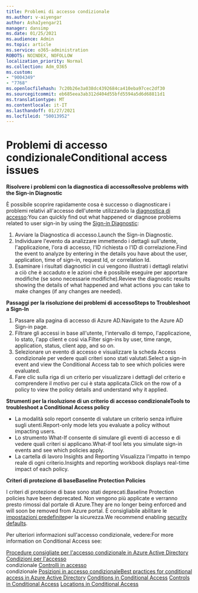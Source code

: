 ```yaml
---
title: Problemi di accesso condizionale
ms.author: v-aiyengar
author: AshaIyengar21
manager: dansimp
ms.date: 01/25/2021
ms.audience: Admin
ms.topic: article
ms.service: o365-administration
ROBOTS: NOINDEX, NOFOLLOW
localization_priority: Normal
ms.collection: Adm_O365
ms.custom:
- "9004349"
- "7768"
ms.openlocfilehash: 7c20b26e3a038dc4392684ca410eba97cec2df30
ms.sourcegitcommit: eb685eea3ab312d404d55bfd5594a5d6d68811d1
ms.translationtype: MT
ms.contentlocale: it-IT
ms.lasthandoff: 01/27/2021
ms.locfileid: "50013952"
---
```

# <a name="conditional-access-issues"></a><span data-ttu-id="3a2c1-102">Problemi di accesso condizionale</span><span class="sxs-lookup"><span data-stu-id="3a2c1-102">Conditional access issues</span></span>

<span data-ttu-id="3a2c1-103">**Risolvere i problemi con la diagnostica di accesso**</span><span class="sxs-lookup"><span data-stu-id="3a2c1-103">**Resolve problems with the Sign-in Diagnostic**</span></span>

<span data-ttu-id="3a2c1-104">È possibile scoprire rapidamente cosa è successo o diagnosticare i problemi relativi all'accesso dell'utente utilizzando la [diagnostica di accesso](https://portal.azure.com/#blade/Microsoft_AAD_IAM/ActiveDirectoryMenuBlade/diagnose/symptomId/ms_aad_dxp_signin_caDiagnoseAndSolveSummarySymptom):</span><span class="sxs-lookup"><span data-stu-id="3a2c1-104">You can quickly find out what happened or diagnose problems related to user sign-in by using the [Sign-in Diagnostic](https://portal.azure.com/#blade/Microsoft_AAD_IAM/ActiveDirectoryMenuBlade/diagnose/symptomId/ms_aad_dxp_signin_caDiagnoseAndSolveSummarySymptom):</span></span>

1. <span data-ttu-id="3a2c1-105">Avviare la Diagnostica di accesso.</span><span class="sxs-lookup"><span data-stu-id="3a2c1-105">Launch the Sign-in Diagnostic.</span></span>
1. <span data-ttu-id="3a2c1-106">Individuare l'evento da analizzare immettendo i dettagli sull'utente, l'applicazione, l'ora di accesso, l'ID richiesta o l'ID di correlazione.</span><span class="sxs-lookup"><span data-stu-id="3a2c1-106">Find the event to analyze by entering in the details you have about the user, application, time of sign-in, request Id, or correlation Id.</span></span>
1. <span data-ttu-id="3a2c1-107">Esaminare i risultati diagnostici in cui vengono illustrati i dettagli relativi a ciò che è accaduto e le azioni che è possibile eseguire per apportare modifiche (se sono necessarie modifiche).</span><span class="sxs-lookup"><span data-stu-id="3a2c1-107">Review the diagnostic results showing the details of what happened and what actions you can take to make changes (if any changes are needed).</span></span>

<span data-ttu-id="3a2c1-108">**Passaggi per la risoluzione dei problemi di accesso**</span><span class="sxs-lookup"><span data-stu-id="3a2c1-108">**Steps to Troubleshoot a Sign-In**</span></span> 

1. <span data-ttu-id="3a2c1-109">Passare alla pagina di accesso di Azure AD.</span><span class="sxs-lookup"><span data-stu-id="3a2c1-109">Navigate to the Azure AD Sign-in page.</span></span>
1. <span data-ttu-id="3a2c1-110">Filtrare gli accessi in base all'utente, l'intervallo di tempo, l'applicazione, lo stato, l'app client e così via.</span><span class="sxs-lookup"><span data-stu-id="3a2c1-110">Filter sign-ins by user, time range, application, status, client app, and so on.</span></span>
1. <span data-ttu-id="3a2c1-111">Selezionare un evento di accesso e visualizzare la scheda Access condizionale per vedere quali criteri sono stati valutati.</span><span class="sxs-lookup"><span data-stu-id="3a2c1-111">Select a sign-in event and view the Conditional Access tab to see which policies were evaluated.</span></span>
1. <span data-ttu-id="3a2c1-112">Fare clic sulla riga di un criterio per visualizzare i dettagli del criterio e comprendere il motivo per cui è stata applicata.</span><span class="sxs-lookup"><span data-stu-id="3a2c1-112">Click on the row of a policy to view the policy details and understand why it applied.</span></span>

<span data-ttu-id="3a2c1-113">**Strumenti per la risoluzione di un criterio di accesso condizionale**</span><span class="sxs-lookup"><span data-stu-id="3a2c1-113">**Tools to troubleshoot a Conditional Access policy**</span></span>

- <span data-ttu-id="3a2c1-114">La modalità solo report consente di valutare un criterio senza influire sugli utenti.</span><span class="sxs-lookup"><span data-stu-id="3a2c1-114">Report-only mode lets you evaluate a policy without impacting users.</span></span>
- <span data-ttu-id="3a2c1-115">Lo strumento What-If consente di simulare gli eventi di accesso e di vedere quali criteri si applicano.</span><span class="sxs-lookup"><span data-stu-id="3a2c1-115">What-if tool lets you simulate sign-in events and see which policies apply.</span></span>
- <span data-ttu-id="3a2c1-116">La cartella di lavoro Insights and Reporting Visualizza l'impatto in tempo reale di ogni criterio.</span><span class="sxs-lookup"><span data-stu-id="3a2c1-116">Insights and reporting workbook displays real-time impact of each policy.</span></span>

<span data-ttu-id="3a2c1-117">**Criteri di protezione di base**</span><span class="sxs-lookup"><span data-stu-id="3a2c1-117">**Baseline Protection Policies**</span></span>

<span data-ttu-id="3a2c1-118">I criteri di protezione di base sono stati deprecati.</span><span class="sxs-lookup"><span data-stu-id="3a2c1-118">Baseline Protection policies have been deprecated.</span></span> <span data-ttu-id="3a2c1-119">Non vengono più applicate e verranno presto rimossi dal portale di Azure.</span><span class="sxs-lookup"><span data-stu-id="3a2c1-119">They are no longer being enforced and will soon be removed from Azure portal.</span></span> <span data-ttu-id="3a2c1-120">È consigliabile abilitare le [impostazioni predefinite](https://docs.microsoft.com/azure/active-directory/fundamentals/concept-fundamentals-security-defaults)per la sicurezza.</span><span class="sxs-lookup"><span data-stu-id="3a2c1-120">We recommend enabling [security defaults](https://docs.microsoft.com/azure/active-directory/fundamentals/concept-fundamentals-security-defaults).</span></span>

<span data-ttu-id="3a2c1-121">Per ulteriori informazioni sull'accesso condizionale, vedere:</span><span class="sxs-lookup"><span data-stu-id="3a2c1-121">For more information on Conditional Access see:</span></span>

<span data-ttu-id="3a2c1-122">[Procedure consigliate per l'accesso condizionale in Azure Active Directory](https://docs.microsoft.com/azure/active-directory/conditional-access/best-practices)  
 [Condizioni per l'accesso](https://docs.microsoft.com/azure/active-directory/conditional-access/best-practices)  
 condizionale [Controlli in accesso](https://docs.microsoft.com/azure/active-directory/conditional-access/controls)  
 condizionale [Posizioni in accesso condizionale](https://docs.microsoft.com/azure/active-directory/conditional-access/location-condition)</span><span class="sxs-lookup"><span data-stu-id="3a2c1-122">[Best practices for conditional access in Azure Active Directory](https://docs.microsoft.com/azure/active-directory/conditional-access/best-practices) 
[Conditions in Conditional Access](https://docs.microsoft.com/azure/active-directory/conditional-access/best-practices) 
[Controls in Conditional Access](https://docs.microsoft.com/azure/active-directory/conditional-access/controls) 
[Locations in Conditional Access ](https://docs.microsoft.com/azure/active-directory/conditional-access/location-condition)</span></span>
